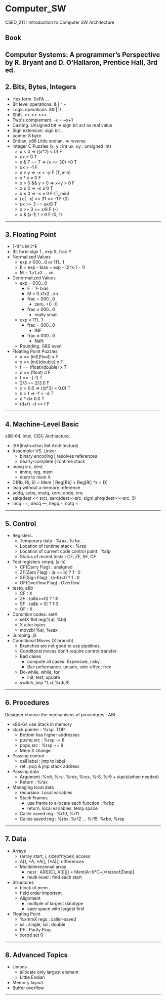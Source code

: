 # Computer_SW
CSED_211 : Introduction to Computer SW Architecture

## Book
Computer Systems: A programmer’s Perspective by R. Bryant and D. O’Hallaron, Prentice Hall, 3rd ed.
---

## 2. Bits, Bytes, Integers

- Hex form. 0xFA ...
- Bit level operations. & | ^ ~
- Logic operations. && || !
- Shift. << >> >>>
- Two's complement. -x = ~x+1
- Casting. Unsigned bit ⇒ sign bit act as real value
- Sign extension. sign bit .
- pointer 8 byte
- Endian, x86 Little endian. ⇒ reverse
- Integer C Puzzles (x, y : int  ux, uy : unsigned int)
    - x < 0  ⇒  ((x*2) < 0)  F
    - ux ≥ 0  T
    - x & 7 == 7  ⇒ (x << 30) <0 T
    - ux > -1  F
    - x > y  ⇒ -x < -y F  (T_min)
    - x * x ≥ 0 F
    - x > 0 && y > 0  ⇒ x+y > 0  F
    - x ≥ 0  ⇒ -x ≤ 0  T
    - x ≤ 0  ⇒ -x ≥ 0  F (T_min)
    - (x | -x) >> 31 == -1 F (0)
    - ux >> 3 == ux/8 T
    - x >> 3 == x/8 F (-)
    - x & (x-1)  ! = 0  F (0, 1)

---

## 3. Floating Point

- (-1)^s M 2^E
- Bit form  sign 1 , exp X, frac Y
- Normalized Values
    - exp ≠ 000...0 or 111...1
    - E = exp - bias = exp - (2^k-1 - 1)
    - M = 1.x1,x2 ... xn
- Denormalized Values
    - exp = 000...0
        - E = 1- bias
        - M = 0.x1x2...xn
        - frac = 000...0
            - zero. +0 -0
        - frac ≠ 000...0
            - really small
    - exp = 111...1
        - frac = 000...0
            - INF
        - frac ≠ 000...0
            - NaN
    - Rounding. GRS even
- Floating Point Puzzles
    - x == (int)(float) x  F
    - x == (int)(double) x  T
    - f == (float)(double) x  T
    - d == (float) d  F
    - f == -(-f) T
    - 2/3 == 2/3.0  F
    - d < 0.0  ⇒ ((d*2) < 0.0)  T
    - d > f  ⇒  -f > -d  T
    - d * d≥ 0.0 T
    - (d+f) -d == f  F

---

## 4. Machine-Level Basic

x86-64, intel, CISC Archiecture.

- ISA(Instruction Set Architecture)
- Assembler VS. Linker
    - binary encoding | resolves references
    - nearly-complete | runtime stack
- movq src, dest
    - imme, reg, mem
    - mem to mem X
- D(Rb, Ri, S) = Mem [ Reg[Rb] + Reg[Ri] *s + D]
- leaq without a memory reference
- addq, subq, imulq, xorq, andq, orq
- salq(dest << src), sarq(dest>>src. sign),shrq(dest>>>src. 0)
- incq ++, decq —, negq -, notq ~

---

## 5. Control

- Registers.
    - Temporary data : %rax, %rbx ...
    - Location of runtime stack : %rsp
    - Location of current code control point : %rip
    - Status of recent tests : CF, ZF, SF, OF
- Test registers cmpq. (a-b)
    - CF(Carry Flag) : unsigned
    - ZF(Zero Flag) : (a == b) ? 1 : 0
    - SF(Sign Flag) : (a-b)<0 ? 1 : 0
    - OF(Overflow Flag) : Overflow
- testq. a&b
    - CF : X
    - ZF : (a&b==0) ? 1:0
    - SF : (a&b < 0) ? 1:0
    - OF : X
- Condition codes. setX
    - setX 1bit reg(%al, %bl)
    - X alter bytes
    - movzbl %al, %eax
- Jumping. jX
- Conditional Moves (X branch)
    - Branches are not good to use pipelines.
    - Conditonal moves don't require control transfer
    - Bad cases
        - compute all cases. Expensive, risky.
        - Bac peformance. unsafe, side-effect free
    - Do-while, while, for
        - init, test, update
    - switch, jmp *.Lx(,%rdi,8)

---

## 6. Procedures

Designer choose the mechanisms of procedures : ABI

- x86-64 use Stack in memory
- stack pointer : %rsp. TOP.
    - Bottom has higher addresses
    - pushq src : %rsp -= 8
    - popq src : %rsp += 8
    - Mem X change
- Passing control
    - call label : jmp to label
    - ret : pop & jmp stack address
- Passing data
    - Argument :%rdi, %rsi, %rdx, %rcx, %r8, %r9 + stack(when needed)
    - Return : %rax
- Managing local data
    - recursion. Local variables
    - Stack Frames
        - use frame to allocate each function : %rbp
        - return, local variables, temp space
    - Caller saved reg : %r10, %r11
    - Callee saved reg : %rbx, %r12 ... %r15. %rbp, %rsp

---

## 7. Data

- Arrays
    - (array start, i, sizeof(type)) access
    - A[], *A, *A[], (*A)[] differences
    - Multidimensional array
        - nest : A[R][C], A[i][j] = Mem[A+(i*C+j)*sizeof(Data)]
        - multi-level : find each start
- Structures
    - block of mem
    - field order important
    - Alignment
        - multiple of largest datatype
        - save space with largest first
- Floating Point
    - %xmmX regs : caller-saved
    - ss : single, sd : double
    - PF : Parity Flag.
    - xorpd set 0

---

## 8. Advanced Topics

- Unions
    - allocate only largest element
    - Little Endian
- Memory layout
- Buffer overflow

---
